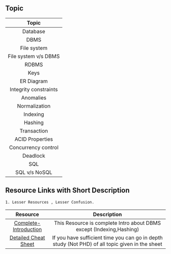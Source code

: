 ## Topic

| Topic |
|:----:|
|Database|
|DBMS|
|File system|
|File system v/s DBMS|
|RDBMS|
|Keys|
|ER Diagram|
|Integrity constraints|
| Anomalies|
| Normalization|
| Indexing|
| Hashing|
| Transaction|
| ACID Properties|
| Concurrency control|
| Deadlock|
| SQL|
| SQL v/s NoSQL|

## Resource Links with Short Description
    1. Lesser Resources , Lesser Confusion.
    
|Resource |  Description|
|:---:|:---:|
|[Complete-Introduction](https://www.studytonight.com/dbms/)|This Resource is complete Intro about DBMS except (Indexing,Hashing)|
|[Detailed Cheat Sheet](https://whimsical.com/dbms-roadmap-by-love-babbar-FmUi8ffVop33t3MmpVxPCo)|If you have sufficient time you can go in depth study (Not PHD) of all topic given in the sheet|
